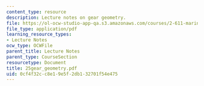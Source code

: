 ```yaml
---
content_type: resource
description: Lecture notes on gear geometry.
file: https://ol-ocw-studio-app-qa.s3.amazonaws.com/courses/2-611-marine-power-and-propulsion-fall-2006/0cf4f32cc8e19e5f2db132701f54e475_25gear_geometry.pdf
file_type: application/pdf
learning_resource_types:
- Lecture Notes
ocw_type: OCWFile
parent_title: Lecture Notes
parent_type: CourseSection
resourcetype: Document
title: 25gear_geometry.pdf
uid: 0cf4f32c-c8e1-9e5f-2db1-32701f54e475
---
```

